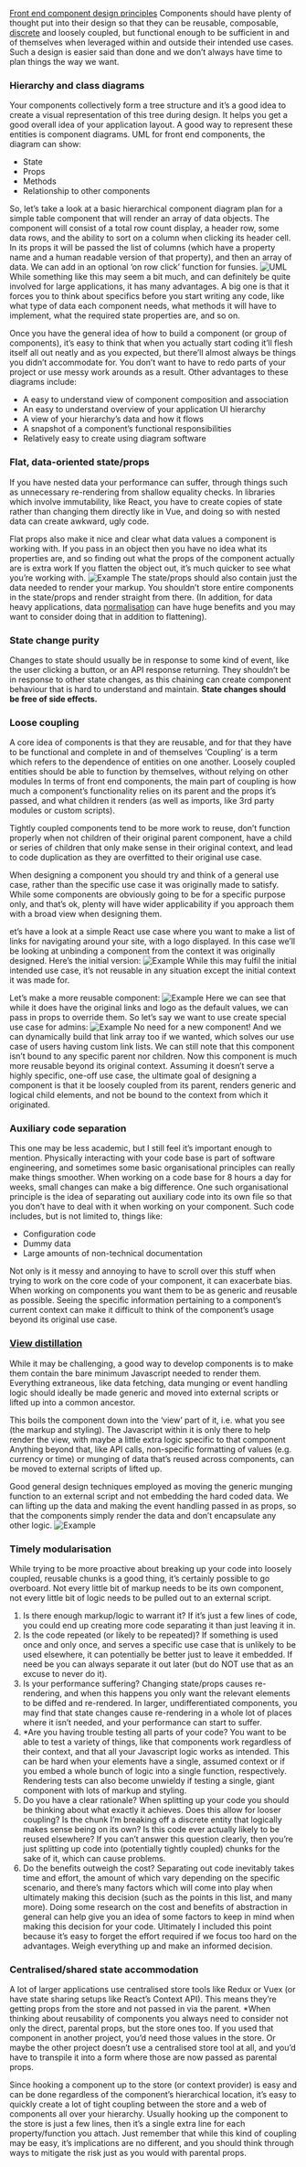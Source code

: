 [Front end component design principles](https://engineering.carsguide.com.au/front-end-component-design-principles-55c5963998c9)
Components should have plenty of thought put into their design so that they can be reusable, composable, [discrete](https://medium.com/zestgeek/a-discrete-way-to-write-reactjs-components-58e1330a88b7) and loosely coupled, but functional enough 
to be sufficient in and of themselves when leveraged within and outside their intended use cases.
Such a design is easier said than done and we don’t always have time to plan things the way we want.
### Hierarchy and class diagrams
Your components collectively form a tree structure and it’s a good idea to create a visual representation of this tree during design. 
It helps you get a good overall idea of your application layout. A good way to represent these entities is component diagrams.
UML for front end components, the diagram can show:
* State
* Props
* Methods
* Relationship to other components 
  
So, let’s take a look at a basic hierarchical component diagram plan for a simple table component that will render an array of data objects. 
The component will consist of a total row count display, a header row, some data rows, and the ability to sort on a column when clicking its header cell. 
In its props it will be passed the list of columns (which have a property name and a human readable version of that property), and then an array of data. 
We can add in an optional ‘on row click’ function for funsies.
![UML](https://miro.medium.com/max/1050/0*BpUkUiLupqoBO3ux)
While something like this may seem a bit much, and can definitely be quite involved for large applications, it has many advantages. 
A big one is that it forces you to think about specifics before you start writing any code, like what type of data each component needs, what methods it will have to implement, what the required state properties are, and so on.

Once you have the general idea of how to build a component (or group of components), it’s easy to think that when you actually start coding it’ll flesh 
itself all out neatly and as you expected, but there’ll almost always be things you didn’t accommodate for. 
You don’t want to have to redo parts of your project or use messy work arounds as a result. Other advantages to these diagrams include:
* A easy to understand view of component composition and association
* An easy to understand overview of your application UI hierarchy
* A view of your hierarchy’s data and how it flows
* A snapshot of a component’s functional responsibilities
* Relatively easy to create using diagram software

### Flat, data-oriented state/props
If you have nested data your performance can suffer, through things such as unnecessary re-rendering from shallow equality checks.
In libraries which involve immutability, like React, you have to create copies of state rather than changing them directly like in Vue, and doing so with nested data can create awkward, ugly code.

Flat props also make it nice and clear what data values a component is working with.
If you pass in an object then you have no idea what its properties are, and so finding out what the props of the component actually are is extra work
If you flatten the object out, it’s much quicker to see what you’re working with.
![Example](https://miro.medium.com/max/3600/0*oWFoKOVdtDEiOt5t)
The state/props should also contain just the data needed to render your markup.
You shouldn’t store entire components in the state/props and render straight from there.
(In addition, for data heavy applications, data [normalisation](https://github.com/paularmstrong/normalizr) can have huge benefits and you may want to consider doing that in addition to flattening).

### State change purity
Changes to state should usually be in response to some kind of event, like the user clicking a button, or an API response returning. 
They shouldn’t be in response to other state changes, as this chaining can create component behaviour that is hard to understand and maintain. 
**State changes should be free of side effects.**

### Loose coupling
A core idea of components is that they are reusable, and for that they have to be functional and complete in and of themselves
‘Coupling’ is a term which refers to the dependence of entities on one another.
Loosely coupled entities should be able to function by themselves, without relying on other modules
In terms of front end components, the main part of coupling is how much a component’s functionality relies on its parent and the props it’s passed, 
and what children it renders (as well as imports, like 3rd party modules or custom scripts).

Tightly coupled components tend to be more work to reuse, don’t function properly when not children of their original parent component, 
have a child or series of children that only make sense in their original context, and lead to code duplication as they are overfitted to their original use case.

When designing a component you should try and think of a general use case, rather than the specific use case it was originally made to satisfy. 
While some components are obviously going to be for a specific purpose only, and that’s ok, plenty will have wider applicability if you approach them with a broad view when designing them.

et’s have a look at a simple React use case where you want to make a list of links for navigating around your site, with a logo displayed. 
In this case we’ll be looking at unbinding a component from the context it was originally designed. Here’s the initial version:
![Example](https://miro.medium.com/max/561/0*YdWfhl9HILY99Di0)
While this may fulfil the initial intended use case, it’s not reusable in any situation except the initial context it was made for.

Let’s make a more reusable component:
![Example](https://miro.medium.com/max/960/0*SRwtEhiEfcFEneFa)
Here we can see that while it does have the original links and logo as the default values, we can pass in props to override them. 
So let’s say we want to use create special use case for admins:
![Example](https://miro.medium.com/max/689/0*bgK5B8oRXhMQJQWG)
No need for a new component! And we can dynamically build that link array too if we wanted, which solves our use case of users having custom link lists.
We can still note that this component isn’t bound to any specific parent nor children.
Now this component is much more reusable beyond its original context.
Assuming it doesn’t serve a highly specific, one-off use case, the ultimate goal of designing a component is that it be loosely coupled from its parent, renders generic and logical child elements, and not be bound to the context from which it originated.

### Auxiliary code separation
This one may be less academic, but I still feel it’s important enough to mention. 
Physically interacting with your code base is part of software engineering, and sometimes some basic organisational principles can really make things smoother. 
When working on a code base for 8 hours a day for weeks, small changes can make a big difference. 
One such organisational principle is the idea of separating out auxiliary code into its own file so that you don’t have to deal with it when working on your component. 
Such code includes, but is not limited to, things like:
* Configuration code
* Dummy data
* Large amounts of non-technical documentation

Not only is it messy and annoying to have to scroll over this stuff when trying to work on the core code of your component, it can exacerbate bias. 
When working on components you want them to be as generic and reusable as possible. Seeing the specific information pertaining to a component’s current context can make it difficult to think of the component’s usage beyond its original use case.

### [View distillation](https://medium.com/@dan_abramov/smart-and-dumb-components-7ca2f9a7c7d0)
While it may be challenging, a good way to develop components is to make them contain the bare minimum Javascript needed to render them. 
Everything extraneous, like data fetching, data munging or event handling logic should ideally be made generic and moved into external scripts or lifted up into a common ancestor.

This boils the component down into the ‘view’ part of it, i.e. what you see (the markup and styling). 
The Javascript within it is only there to help render the view, with maybe a little extra logic specific to that component
Anything beyond that, like API calls, non-specific formatting of values (e.g. currency or time) or munging of data that’s 
reused across components, can be moved to external scripts of lifted up.

Good general design techniques employed as moving the generic munging function to an external script and not embedding the hard coded data.
We can lifting up the data and making the event handling passed in as props, so that the components simply render the data and don’t encapsulate any other logic.
![Example](https://miro.medium.com/max/1050/0*_OM8O-ONfOtk8mqP)

### Timely modularisation
While trying to be more proactive about breaking up your code into loosely coupled, reusable chunks is a good thing, it’s certainly possible to go overboard. 
Not every little bit of markup needs to be its own component, not every little bit of logic needs to be pulled out to an external script.

1. Is there enough markup/logic to warrant it? 
   If it’s just a few lines of code, you could end up creating more code separating it than just leaving it in.
2. Is the code repeated (or likely to be repeated)? 
   If something is used once and only once, and serves a specific use case that is unlikely to be used elsewhere, it can potentially be better just to leave it embedded. 
   If need be you can always separate it out later (but do NOT use that as an excuse to never do it).
3. Is your performance suffering? Changing state/props causes re-rendering, and when this happens you only want the relevant elements to be diffed and re-rendered. 
   In larger, undifferentiated components, you may find that state changes cause re-rendering in a whole lot of places where it isn’t needed, and your performance can start to suffer.
4. *Are you having trouble testing all parts of your code? You want to be able to test a variety of things, like that components work regardless of 
   their context, and that all your Javascript logic works as intended. This can be hard when your elements have a single, 
   assumed context or if you embed a whole bunch of logic into a single function, respectively. Rendering tests can also become unwieldy if testing a single, giant component with lots of markup and styling.   
5. Do you have a clear rationale? 
   When splitting up your code you should be thinking about what exactly it achieves. 
   Does this allow for looser coupling? Is the chunk I’m breaking off a discrete entity that logically makes sense being on its own? 
   Is this code ever actually likely to be reused elsewhere? If you can’t answer this question clearly, then you’re just splitting up code into (potentially tightly coupled) chunks for the sake of it, which can cause problems.
6. Do the benefits outweigh the cost? Separating out code inevitably takes time and effort, the amount of which vary depending on the specific scenario, and there’s many factors which will come into play
   when ultimately making this decision (such as the points in this list, and many more). 
   Doing some research on the cost and benefits of abstraction in general can help give you an idea of some factors to keep in mind when making this decision for your code. 
   Ultimately I included this point because it’s easy to forget the effort required if we focus too hard on the advantages. Weigh everything up and make an informed decision.
   
### Centralised/shared state accommodation
A lot of larger applications use centralised store tools like Redux or Vuex (or have state sharing setups like React’s Context API). 
This means they’re getting props from the store and not passed in via the parent. 
*When thinking about reusability of components you always need to consider not only the direct, parental props, but the store ones too. 
If you used that component in another project, you’d need those values in the store. Or maybe the other project doesn’t use a centralised store tool at all, 
and you’d have to transpile it into a form where those are now passed as parental props.

Since hooking a component up to the store (or context provider) is easy and can be done regardless of the component’s hierarchical location, it’s easy to quickly create a lot of tight coupling between the store and a web of components all over your hierarchy. 
Usually hooking up the component to the store is just a few lines, then it’s a single extra line for each property/function you attach. 
Just remember that while this kind of coupling may be easy, it’s implications are no different, and you should think through ways to mitigate the risk just as you would with parental props.

